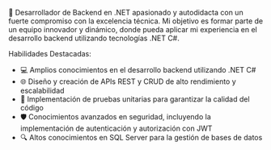 🚀 Desarrollador de Backend en .NET apasionado y autodidacta con un fuerte compromiso con la excelencia técnica. Mi objetivo es formar parte de un equipo innovador y dinámico, donde pueda aplicar mi experiencia en el desarrollo backend utilizando tecnologías .NET C#.

Habilidades Destacadas:

- 💻 Amplios conocimientos en el desarrollo backend utilizando .NET C#
- 🌐 Diseño y creación de APIs REST y CRUD de alto rendimiento y escalabilidad
- 🤖 Implementación de pruebas unitarias para garantizar la calidad del código
- 🛡️ Conocimientos avanzados en seguridad, incluyendo la implementación de autenticación y autorización con JWT
- 🔍 Altos conocimientos en SQL Server para la gestión de bases de datos
